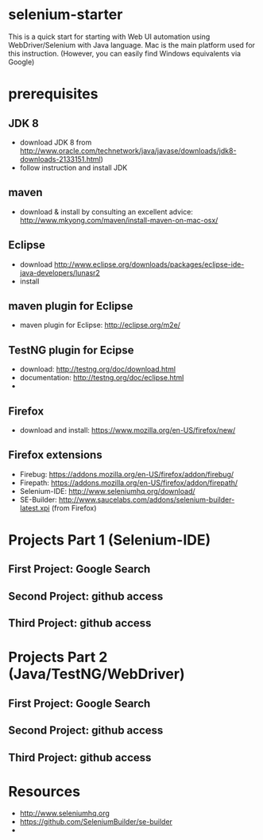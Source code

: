 # selenium-starter
This is a quick start for starting with Web UI automation using WebDriver/Selenium with Java language.
Mac is the main platform used for this instruction. (However, you can easily find Windows equivalents via Google)

# prerequisites

## JDK 8

* download JDK 8 from http://www.oracle.com/technetwork/java/javase/downloads/jdk8-downloads-2133151.html)
* follow instruction and install JDK

## maven
* download & install by consulting an excellent advice: http://www.mkyong.com/maven/install-maven-on-mac-osx/

## Eclipse
* download http://www.eclipse.org/downloads/packages/eclipse-ide-java-developers/lunasr2
* install

## maven plugin for Eclipse
* maven plugin for Eclipse: http://eclipse.org/m2e/

## TestNG plugin for Ecipse
* download: http://testng.org/doc/download.html
* documentation: http://testng.org/doc/eclipse.html
* 

## Firefox
* download and install: https://www.mozilla.org/en-US/firefox/new/

## Firefox extensions
* Firebug: https://addons.mozilla.org/en-US/firefox/addon/firebug/
* Firepath: https://addons.mozilla.org/en-US/firefox/addon/firepath/
* Selenium-IDE: http://www.seleniumhq.org/download/
* SE-Builder: http://www.saucelabs.com/addons/selenium-builder-latest.xpi (from Firefox)

# Projects Part 1 (Selenium-IDE)

## First Project: Google Search 

## Second Project: github access

## Third Project: github access

# Projects Part 2 (Java/TestNG/WebDriver)

## First Project: Google Search 

## Second Project: github access

## Third Project: github access

# Resources
* http://www.seleniumhq.org
* https://github.com/SeleniumBuilder/se-builder
* 


